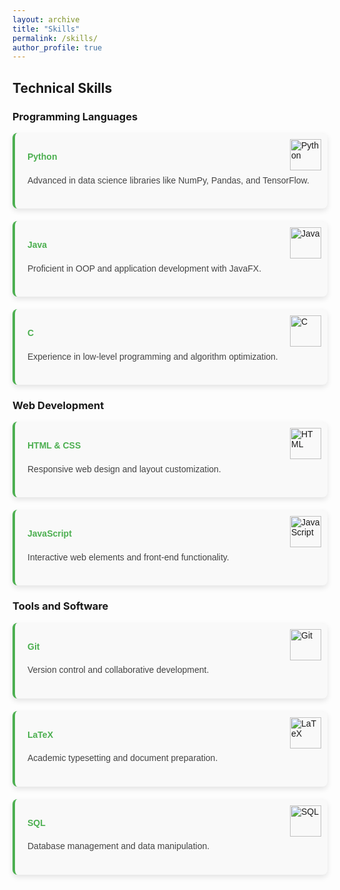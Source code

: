 ```yaml
---
layout: archive
title: "Skills"
permalink: /skills/
author_profile: true
---
```


## Technical Skills

### Programming Languages

<div class="skills-section">
  <div class="skill-card">
    <img src="https://img.icons8.com/color/48/000000/python.png" alt="Python" class="icon">
    <h4>Python</h4>
    <p>Advanced in data science libraries like NumPy, Pandas, and TensorFlow.</p>
  </div>
  
  <div class="skill-card">
    <img src="https://img.icons8.com/color/48/000000/java-coffee-cup-logo.png" alt="Java" class="icon">
    <h4>Java</h4>
    <p>Proficient in OOP and application development with JavaFX.</p>
  </div>
  
  <div class="skill-card">
    <img src="https://img.icons8.com/color/48/000000/c-programming.png" alt="C" class="icon">
    <h4>C</h4>
    <p>Experience in low-level programming and algorithm optimization.</p>
  </div>
</div>

### Web Development

<div class="skills-section">
  <div class="skill-card">
    <img src="https://img.icons8.com/color/48/000000/html-5.png" alt="HTML" class="icon">
    <h4>HTML & CSS</h4>
    <p>Responsive web design and layout customization.</p>
  </div>

  <div class="skill-card">
    <img src="https://img.icons8.com/color/48/000000/javascript.png" alt="JavaScript" class="icon">
    <h4>JavaScript</h4>
    <p>Interactive web elements and front-end functionality.</p>
  </div>
</div>

### Tools and Software

<div class="skills-section">
  <div class="skill-card">
    <img src="https://img.icons8.com/color/48/000000/git.png" alt="Git" class="icon">
    <h4>Git</h4>
    <p>Version control and collaborative development.</p>
  </div>

  <div class="skill-card">
    <img src="https://img.icons8.com/color/48/000000/latex.png" alt="LaTeX" class="icon">
    <h4>LaTeX</h4>
    <p>Academic typesetting and document preparation.</p>
  </div>

  <div class="skill-card">
    <img src="https://img.icons8.com/color/48/000000/sql.png" alt="SQL" class="icon">
    <h4>SQL</h4>
    <p>Database management and data manipulation.</p>
  </div>
</div>

<style>
  /* Skills Section and Card Styles */
  .skills-section {
    display: grid;
    grid-template-columns: repeat(auto-fill, minmax(250px, 1fr));
    gap: 20px;
    font-family: Arial, sans-serif;
  }
  .skill-card {
    background-color: #f9f9f9;
    border-radius: 8px;
    padding: 20px;
    box-shadow: 0 4px 8px rgba(0, 0, 0, 0.1);
    border-left: 4px solid #4CAF50;
    transition: transform 0.3s ease, background-color 0.3s ease, box-shadow 0.3s ease;
    position: relative;
    text-align: left;
  }
  .skill-card:hover {
    transform: translateY(-5px) scale(1.02);
    background-color: #e8f5e9;
    box-shadow: 0 8px 16px rgba(0, 0, 0, 0.2);
  }

  /* Title for each skill */
  .skill-card h4 {
    color: #4CAF50;
    margin-top: 10px;
  }

  /* Paragraphs */
  .skill-card p {
    color: #444;
    line-height: 1.6;
  }

  /* Icon styling with larger size */
  .icon {
    width: 50px;
    position: absolute;
    top: 10px;
    right: 10px;
    transition: transform 0.3s ease;
  }
  .icon:hover {
    transform: scale(1.2) rotate(15deg);
  }
</style>

